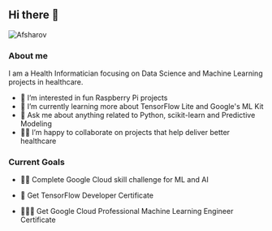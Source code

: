 ## Hi there 👋 
<p align="left"> <img src="https://komarev.com/ghpvc/?username=Afsharov" alt="Afsharov" /> </p>

### About me

I am a Health Informatician focusing on Data Science and Machine Learning projects in healthcare.

- 👀 I’m interested in fun Raspberry Pi projects
- 🌱 I’m currently learning more about TensorFlow Lite and Google's ML Kit
- 💬 Ask me about anything related to Python, scikit-learn and Predictive Modeling
- 🙌🏻 I’m happy to collaborate on projects that help deliver better healthcare

### Current Goals

- 🤼‍♂️ Complete Google Cloud skill challenge for ML and AI

- 🥋 Get TensorFlow Developer Certificate

- 👨🏻‍💻 Get Google Cloud Professional Machine Learning Engineer Certificate

